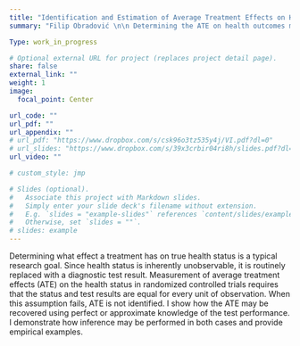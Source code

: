 ```yaml
---
title: "Identification and Estimation of Average Treatment Effects on Health Status in RCTs"
summary: "Filip Obradović \n\n Determining the ATE on health outcomes measured using imperfect diagnostic tests in randomized controlled trials.  "

Type: work_in_progress

# Optional external URL for project (replaces project detail page).
share: false
external_link: ""
weight: 1
image:
  focal_point: Center

url_code: ""
url_pdf: ""
url_appendix: ""
# url_pdf: "https://www.dropbox.com/s/csk96o3tz535y4j/VI.pdf?dl=0"
# url_slides: "https://www.dropbox.com/s/39x3crbir04ri8h/slides.pdf?dl=0"
url_video: ""

# custom_style: jmp

# Slides (optional).
#   Associate this project with Markdown slides.
#   Simply enter your slide deck's filename without extension.
#   E.g. `slides = "example-slides"` references `content/slides/example-slides.md`.
#   Otherwise, set `slides = ""`.
# slides: example
---
```


Determining what effect a treatment has on true health status is a typical research goal. Since health status is inherently unobservable, it is routinely replaced with a diagnostic test result. Measurement of average treatment effects (ATE) on the health status in randomized controlled trials requires that the status and test results are equal for every unit of observation. When this assumption fails, ATE is not identified. I show how the ATE may be recovered using perfect or approximate knowledge of the test performance. I demonstrate how inference may be performed in both cases and provide empirical examples.

